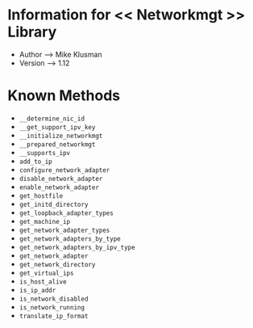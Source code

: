 # Information for << Networkmgt >> Library

* Author --> Mike Klusman
* Version --> 1.12

# Known Methods

* `__determine_nic_id`
* `__get_support_ipv_key`
* `__initialize_networkmgt`
* `__prepared_networkmgt`
* `__supports_ipv`
* `add_to_ip`
* `configure_network_adapter`
* `disable_network_adapter`
* `enable_network_adapter`
* `get_hostfile`
* `get_initd_directory`
* `get_loopback_adapter_types`
* `get_machine_ip`
* `get_network_adapter_types`
* `get_network_adapters_by_type`
* `get_network_adapters_by_ipv_type`
* `get_network_adapter`
* `get_network_directory`
* `get_virtual_ips`
* `is_host_alive`
* `is_ip_addr`
* `is_network_disabled`
* `is_network_running`
* `translate_ip_format`
